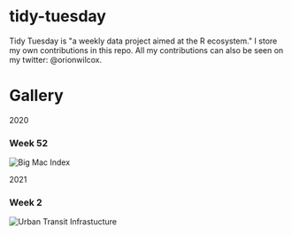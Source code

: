 # tidy-tuesday

Tidy Tuesday is "a weekly data project aimed at the R ecosystem." I store my own contributions in this repo. All my contributions can also be seen on my twitter: @orionwilcox.


# Gallery

2020

### Week 52
![Big Mac Index](https://github.com/orionsbelt11/tidy-tuesday/blob/main/bigmacs.png)


2021

### Week 2
![Urban Transit Infrastucture](https://github.com/orionsbelt11/tidy-tuesday/blob/main/map.png)
